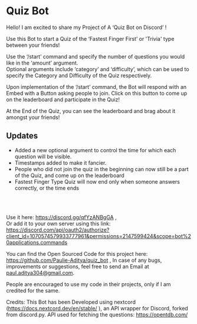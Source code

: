 # Quiz Bot
Hello! I am excited to share my Project of A ‘Quiz Bot on Discord’ !

Use this Bot to start a Quiz of the ‘Fastest Finger First’ or 'Trivia' type between your friends! 

Use the ‘/start’ command and specify the number of questions you would like in the ‘amount’ argument. <br>
Optional arguments include ‘category’ and ‘difficulty’, which can be used to specify the Category and Difficulty of the Quiz respectively. 

Upon implementation of the ‘/start’ command, the Bot will respond with an Embed with a Button asking people to join. Click on this button to come up on the leaderboard and participate in the Quiz!

At the End of the Quiz, you can see the leaderboard and brag about it amongst your friends!

## **__Updates__** <br>
<ul>
<li>Added a new optional argument to control the time for which each question will be visible. </li>
<li>Timestamps added to make it fancier.</li>
<li>People who did not join the quiz in the beginning can now still be a part of the Quiz, and come up on the leaderboard</li>
<li>Fastest Finger Type Quiz will now end only when someone answers correctly, or the time ends</li>
</ul>

<br></br>



Use it here: https://discord.gg/qfYzANBgGA , <br> 
Or add it to your own server using this link: https://discord.com/api/oauth2/authorize?client_id=1070574579933777961&permissions=2147599424&scope=bot%20applications.commands



You can find the Open Sourced Code for this project here: https://github.com/Paulie-Aditya/quiz_bot , In case of any bugs, improvements or suggestions, feel free to send an Email at paul.aditya304@gmail.com.

People are encouraged to use my code in their projects, only if I am credited for the same. 

Credits:
This Bot has been Developed using nextcord (https://docs.nextcord.dev/en/stable/ ), an API wrapper for Discord, forked from discord.py.
API used for fetching the questions: https://opentdb.com/


